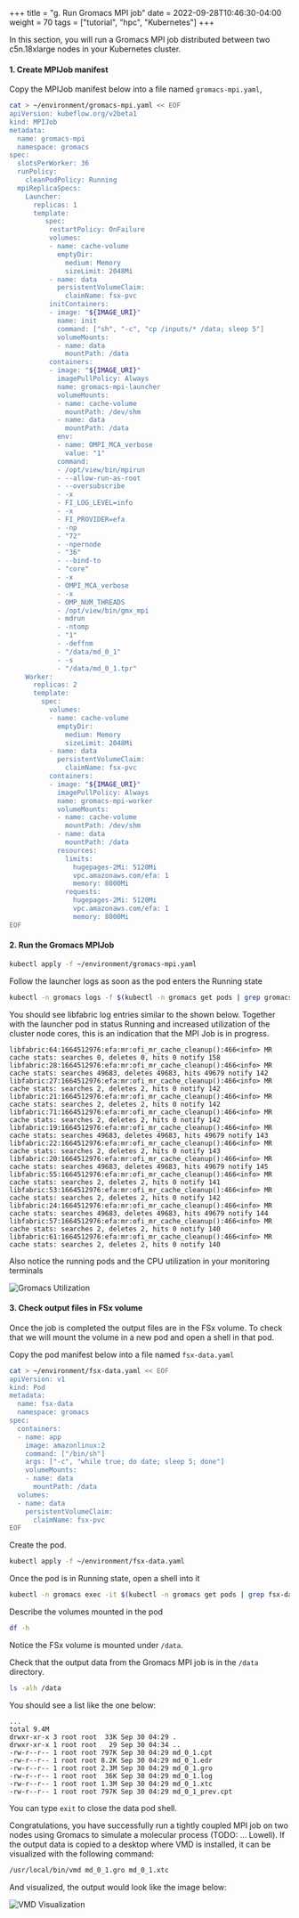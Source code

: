 +++
title = "g. Run Gromacs MPI job"
date = 2022-09-28T10:46:30-04:00
weight = 70
tags = ["tutorial", "hpc", "Kubernetes"]
+++

In this section, you will run a Gromacs MPI job distributed between two c5n.18xlarge nodes in your Kubernetes cluster.

####  1. Create MPIJob manifest

Copy the MPIJob manifest below into a file named `gromacs-mpi.yaml`, 

```bash
cat > ~/environment/gromacs-mpi.yaml << EOF
apiVersion: kubeflow.org/v2beta1
kind: MPIJob
metadata:
  name: gromacs-mpi
  namespace: gromacs
spec:
  slotsPerWorker: 36
  runPolicy:
    cleanPodPolicy: Running
  mpiReplicaSpecs:
    Launcher:
      replicas: 1
      template:
         spec:
          restartPolicy: OnFailure
          volumes:
          - name: cache-volume
            emptyDir:
              medium: Memory
              sizeLimit: 2048Mi
          - name: data
            persistentVolumeClaim:
              claimName: fsx-pvc
          initContainers:
          - image: "${IMAGE_URI}"
            name: init
            command: ["sh", "-c", "cp /inputs/* /data; sleep 5"]
            volumeMounts:
            - name: data
              mountPath: /data
          containers:
          - image: "${IMAGE_URI}"
            imagePullPolicy: Always
            name: gromacs-mpi-launcher
            volumeMounts:
            - name: cache-volume
              mountPath: /dev/shm
            - name: data
              mountPath: /data
            env:
            - name: OMPI_MCA_verbose
              value: "1"
            command:
            - /opt/view/bin/mpirun
            - --allow-run-as-root
            - --oversubscribe
            - -x
            - FI_LOG_LEVEL=info
            - -x
            - FI_PROVIDER=efa
            - -np
            - "72"
            - -npernode
            - "36"
            - --bind-to
            - "core"
            - -x
            - OMPI_MCA_verbose
            - -x
            - OMP_NUM_THREADS
            - /opt/view/bin/gmx_mpi
            - mdrun
            - -ntomp
            - "1"
            - -deffnm
            - "/data/md_0_1"
            - -s
            - "/data/md_0_1.tpr"
    Worker:
      replicas: 2
      template:
        spec:
          volumes:
          - name: cache-volume
            emptyDir:
              medium: Memory
              sizeLimit: 2048Mi
          - name: data
            persistentVolumeClaim:
              claimName: fsx-pvc
          containers:
          - image: "${IMAGE_URI}"
            imagePullPolicy: Always
            name: gromacs-mpi-worker
            volumeMounts:
            - name: cache-volume
              mountPath: /dev/shm
            - name: data
              mountPath: /data
            resources:
              limits:
                hugepages-2Mi: 5120Mi
                vpc.amazonaws.com/efa: 1
                memory: 8000Mi
              requests:
                hugepages-2Mi: 5120Mi
                vpc.amazonaws.com/efa: 1
                memory: 8000Mi
EOF
```

####  2. Run the Gromacs MPIJob

```bash
kubectl apply -f ~/environment/gromacs-mpi.yaml
```

Follow the launcher logs as soon as the pod enters the Running state

```bash
kubectl -n gromacs logs -f $(kubectl -n gromacs get pods | grep gromacs-mpi-launcher | head -n 1 | cut -d ' ' -f 1)
```

You should see libfabric log entries similar to the shown below. Together with the launcher pod in status Running and increased utilization of the cluster node cores, this is an indication that the MPI Job is in progress.

```log
libfabric:64:1664512976:efa:mr:ofi_mr_cache_cleanup():466<info> MR cache stats: searches 0, deletes 0, hits 0 notify 158
libfabric:28:1664512976:efa:mr:ofi_mr_cache_cleanup():466<info> MR cache stats: searches 49683, deletes 49683, hits 49679 notify 142
libfabric:27:1664512976:efa:mr:ofi_mr_cache_cleanup():466<info> MR cache stats: searches 2, deletes 2, hits 0 notify 142
libfabric:21:1664512976:efa:mr:ofi_mr_cache_cleanup():466<info> MR cache stats: searches 2, deletes 2, hits 0 notify 142
libfabric:71:1664512976:efa:mr:ofi_mr_cache_cleanup():466<info> MR cache stats: searches 2, deletes 2, hits 0 notify 142
libfabric:19:1664512976:efa:mr:ofi_mr_cache_cleanup():466<info> MR cache stats: searches 49683, deletes 49683, hits 49679 notify 143
libfabric:22:1664512976:efa:mr:ofi_mr_cache_cleanup():466<info> MR cache stats: searches 2, deletes 2, hits 0 notify 143
libfabric:20:1664512976:efa:mr:ofi_mr_cache_cleanup():466<info> MR cache stats: searches 49683, deletes 49683, hits 49679 notify 145
libfabric:55:1664512976:efa:mr:ofi_mr_cache_cleanup():466<info> MR cache stats: searches 2, deletes 2, hits 0 notify 141
libfabric:53:1664512976:efa:mr:ofi_mr_cache_cleanup():466<info> MR cache stats: searches 2, deletes 2, hits 0 notify 142
libfabric:24:1664512976:efa:mr:ofi_mr_cache_cleanup():466<info> MR cache stats: searches 49683, deletes 49683, hits 49679 notify 144
libfabric:57:1664512976:efa:mr:ofi_mr_cache_cleanup():466<info> MR cache stats: searches 2, deletes 2, hits 0 notify 140
libfabric:61:1664512976:efa:mr:ofi_mr_cache_cleanup():466<info> MR cache stats: searches 2, deletes 2, hits 0 notify 140
```

Also notice the running pods and the CPU utilization in your monitoring terminals

![Gromacs Utilization](/images/aws-eks/gromacs-utilization.png)


####  3. Check output files in FSx volume

Once the job is completed the output files are in the FSx volume. To check that we will mount the volume in a new pod and open a shell in that pod.

Copy the pod manifest below into a file named `fsx-data.yaml`

```bash
cat > ~/environment/fsx-data.yaml << EOF
apiVersion: v1
kind: Pod
metadata:
  name: fsx-data
  namespace: gromacs
spec:
  containers:
  - name: app
    image: amazonlinux:2
    command: ["/bin/sh"]
    args: ["-c", "while true; do date; sleep 5; done"]
    volumeMounts:
    - name: data
      mountPath: /data
  volumes:
  - name: data
    persistentVolumeClaim:
      claimName: fsx-pvc
EOF
```

Create the pod.

```bash
kubectl apply -f ~/environment/fsx-data.yaml
```

Once the pod is in Running state, open a shell into it

```bash
kubectl -n gromacs exec -it $(kubectl -n gromacs get pods | grep fsx-data | head -n 1 | cut -d ' ' -f 1) -- bash
```

Describe the volumes mounted in the pod
```bash
df -h
```
Notice the FSx volume is mounted under `/data`.

Check that the output data from the Gromacs MPI job is in the `/data` directory.

```bash
ls -alh /data
```

You should see a list like the one below:

```text
...
total 9.4M
drwxr-xr-x 3 root root  33K Sep 30 04:29 .
drwxr-xr-x 1 root root   29 Sep 30 04:34 ..
-rw-r--r-- 1 root root 797K Sep 30 04:29 md_0_1.cpt
-rw-r--r-- 1 root root 8.2K Sep 30 04:29 md_0_1.edr
-rw-r--r-- 1 root root 2.3M Sep 30 04:29 md_0_1.gro
-rw-r--r-- 1 root root  36K Sep 30 04:29 md_0_1.log
-rw-r--r-- 1 root root 1.3M Sep 30 04:29 md_0_1.xtc
-rw-r--r-- 1 root root 797K Sep 30 04:29 md_0_1_prev.cpt
```

You can type `exit` to close the data pod shell.

Congratulations, you have successfully run a tightly coupled MPI job on two nodes using Gromacs to simulate a molecular process (TODO: ... Lowell). If the output data is copied to a desktop where VMD is installed, it can be visualized with the following command:

```bash
/usr/local/bin/vmd md_0_1.gro md_0_1.xtc
```

And visualized, the output would look like the image below:

![VMD Visualization](/images/aws-eks/results.png)
